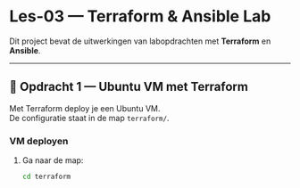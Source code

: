 # Les-03 — Terraform & Ansible Lab

Dit project bevat de uitwerkingen van labopdrachten met **Terraform** en **Ansible**.

---

## 🚀 Opdracht 1 — Ubuntu VM met Terraform
Met Terraform deploy je een Ubuntu VM.  
De configuratie staat in de map `terraform/`.

### VM deployen
1. Ga naar de map:
   ```bash
   cd terraform
